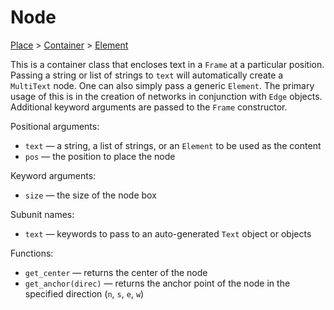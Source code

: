 # Node

<span class="inherit">[Place](#Place) > [Container](#Container) > [Element](#Element)</span>

This is a container class that encloses text in a `Frame` at a particular position. Passing a string or list of strings to `text` will automatically create a `MultiText` node. One can also simply pass a generic `Element`. The primary usage of this is in the creation of networks in conjunction with `Edge` objects. Additional keyword arguments are passed to the `Frame` constructor.

Positional arguments:
- `text` — a string, a list of strings, or an `Element` to be used as the content
- `pos` — the position to place the node

Keyword arguments:
- `size` — the size of the node box

Subunit names:
- `text` — keywords to pass to an auto-generated `Text` object or objects

Functions:
- `get_center` — returns the center of the node
- `get_anchor(direc)` — returns the anchor point of the node in the specified direction (`n`, `s`, `e`, `w`)
